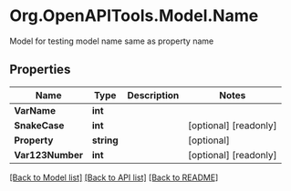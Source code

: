 # Org.OpenAPITools.Model.Name
Model for testing model name same as property name

## Properties

Name | Type | Description | Notes
------------ | ------------- | ------------- | -------------
**VarName** | **int** |  | 
**SnakeCase** | **int** |  | [optional] [readonly] 
**Property** | **string** |  | [optional] 
**Var123Number** | **int** |  | [optional] [readonly] 

[[Back to Model list]](../README.md#documentation-for-models) [[Back to API list]](../README.md#documentation-for-api-endpoints) [[Back to README]](../README.md)

